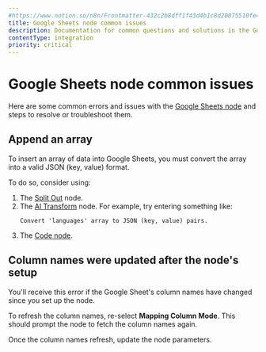 ```yaml
---
#https://www.notion.so/n8n/Frontmatter-432c2b8dff1f43d4b1c8d20075510fe4
title: Google Sheets node common issues 
description: Documentation for common questions and solutions in the Google Sheets node in n8n, a workflow automation platform. Includes details of the issue and suggested resolutions.
contentType: integration
priority: critical
---
```


# Google Sheets node common issues

Here are some common errors and issues with the [Google Sheets node](/integrations/builtin/app-nodes/n8n-nodes-base.googlesheets/) and steps to resolve or troubleshoot them.

## Append an array

To insert an array of data into Google Sheets, you must convert the array into a valid JSON (key, value) format.

To do so, consider using:

1. The [Split Out](/integrations/builtin/core-nodes/n8n-nodes-base.splitout/) node.
1. The [AI Transform](/integrations/builtin/core-nodes/n8n-nodes-base.aitransform/) node. For example, try entering something like:
    ```
    Convert 'languages' array to JSON (key, value) pairs.
    ```
1. The [Code node](/integrations/builtin/core-nodes/n8n-nodes-base.code/).

## Column names were updated after the node's setup

You'll receive this error if the Google Sheet's column names have changed since you set up the node.

To refresh the column names, re-select **Mapping Column Mode**. This should prompt the node to fetch the column names again.

Once the column names refresh, update the node parameters.
